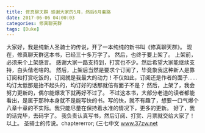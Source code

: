 ```yaml
---
title: 修真聊天群 感谢大家的5月，然后6月套路
date: 2017-06-06 04:00:03
categories: 修真聊天群
tags: [Duke]
---
```


大家好，我是纯新人圣骑士的传说，开了一本纯纯的新书叫《修真聊天群》。
现在，修真聊天群这本书，已经三十多万字了。
然后，也终于要上架了。
上架前，必须来个上架感言。
感谢大家一路支持到，打赏也不少。然后希望大家能继续支持，白头偕老啥的。
然后，上架后当然是要求个订阅了，毕竟象我这种新人是靠订阅和打赏吃饭的，订阅就是我最大的动力！不仅如此，订阅还是作者的面子……均订太低那是抬不起头的，均订好的话那就倍有面子不是？
然后，上架了，我会努力更新的，偶尔能爆发下就再好不过了。
不过这本书，大部分老道的读者都能看出，是属于那种本身就不是能写快的书。写的快，就不有趣了，想要一口气爆个八章十章的不实际。我只能尽量在保持着水准的情况下，更多的更新。
好了，我的话完毕，去码字了。
我负责认真写书，然后订阅、打赏、月票就交给大家了！
以上。
圣骑士的传说。chaptererror;
(三七中文 www.37zw.net